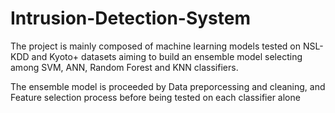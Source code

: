# Intrusion-Detection-System

The project is mainly composed of machine learning models tested on NSL-KDD and Kyoto+ datasets aiming to build an ensemble model selecting
among SVM, ANN, Random Forest and KNN classifiers.

The ensemble model is proceeded by Data preporcessing and cleaning, and Feature selection process before being tested on each classifier alone
